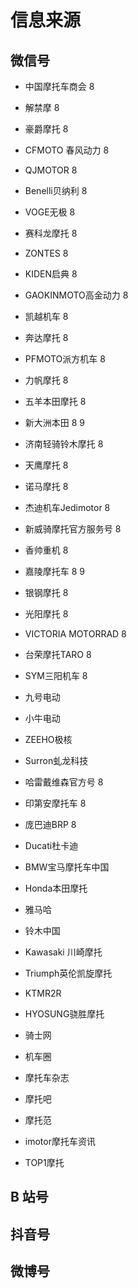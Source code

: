 
# 信息来源

## 微信号

- 中国摩托车商会 8
- 解禁摩 8

- 豪爵摩托 8
- CFMOTO 春风动力 8
- QJMOTOR 8
- Benelli贝纳利 8
- VOGE无极 8
- 赛科龙摩托 8
- ZONTES 8
- KIDEN启典 8
- GAOKINMOTO高金动力 8
- 凯越机车 8
- 奔达摩托 8
- PFMOTO派方机车 8
- 力帆摩托 8

- 五羊本田摩托 8
- 新大洲本田 8 9
- 济南轻骑铃木摩托 8
- 天鹰摩托 8
- 诺马摩托 8
- 杰迪机车Jedimotor 8
- 新威骑摩托官方服务号 8
- 香帅重机 8
- 嘉陵摩托车 8 9
- 银钢摩托 8

- 光阳摩托 8
- VICTORIA MOTORRAD 8
- 台荣摩托TARO 8
- SYM三阳机车 8

- 九号电动
- 小牛电动
- ZEEHO极核
- Surron虬龙科技

- 哈雷戴维森官方号 8
- 印第安摩托车 8
- 庞巴迪BRP 8
- Ducati杜卡迪
- BMW宝马摩托车中国
- Honda本田摩托
- 雅马哈
- 铃木中国
- Kawasaki 川崎摩托
- Triumph英伦凯旋摩托
- KTMR2R
- HYOSUNG骁胜摩托

- 骑士网
- 机车圈
- 摩托车杂志
- 摩托吧
- 摩托范
- imotor摩托车资讯
- TOP1摩托

## B 站号

## 抖音号

## 微博号
